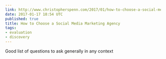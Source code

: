 ```yaml
---
link: http://www.christopherspenn.com/2017/01/how-to-choose-a-social-media-marketing-agency/
date: 2017-01-17 18:54 UTC
published: true
title: How to Choose a Social Media Marketing Agency
tags:
- evaluation
- discovery
---
```


Good list of questions to ask generally in any context
